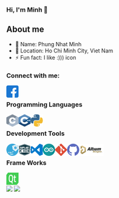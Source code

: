 ### Hi, I'm Minh 👋

## About me

- 👨 Name: Phung Nhat Minh
- 🌇 Location: Ho Chi Minh City, Viet Nam
- ⚡ Fun fact: I like :))) icon

### Connect with me:

[<img align='left' width="32" height="32" src="icon/facebook.svg"/>][Facebook]

<br>

### Programming Languages
<img align='left' width="32" height="32" src="icon/programming_languages/c.svg"/>
<img align='left' width="32" height="32" src="icon/programming_languages/cpp.svg"/>
<img align='left' width="32" height="32" src="icon/programming_languages/python.svg"/>

<br>

### Development Tools
<img align='left' width="32" height="32" src="icon/development_tools/stm32cube.png"/>
<img align='left' width="32" height="32" src="icon/development_tools/mplabx.png"/>
<img align='left' width="32" height="32" src="icon/development_tools/vscode.svg"/>
<img align='left' width="32" height="32" src="icon/development_tools/arduino.png"/>
<img align='left' width="32" height="32" src="icon/development_tools/git.svg"/>
<img align='left' width="32" height="32" src="icon/development_tools/github.svg"/>
<img align='left' width="" height="32" src="icon/development_tools/altium.png"/>

<br>

### Frame Works
<img align='left' width="32" height="32" src="icon/frameworks/qt.svg"/>

<br>
<br>

<img width="" height="150" src="https://github-readme-stats.vercel.app/api?username=minh2002sn&show_icons=true&theme=tokyonight"/>
<img width="" height="150" src="https://github-readme-stats.vercel.app/api/top-langs/?username=minh2002sn&layout=compact&theme=tokyonight"/>

[Facebook]: https://www.facebook.com/profile.php?id=100014730158029
